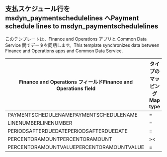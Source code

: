 ## <a name="payment-schedule-lines-to-msdyn_paymentschedulelines"></a><span data-ttu-id="e3bc8-101">支払スケジュール行を msdyn_paymentschedulelines へ</span><span class="sxs-lookup"><span data-stu-id="e3bc8-101">Payment schedule lines to msdyn_paymentschedulelines</span></span>

<span data-ttu-id="e3bc8-102">このテンプレートは、Finance and Operations アプリと Common Data Service 間でデータを同期します。</span><span class="sxs-lookup"><span data-stu-id="e3bc8-102">This template synchronizes data between Finance and Operations apps and Common Data Service.</span></span>

<span data-ttu-id="e3bc8-103">Finance and Operations フィールド</span><span class="sxs-lookup"><span data-stu-id="e3bc8-103">Finance and Operations field</span></span> | <span data-ttu-id="e3bc8-104">タイプのマッピング</span><span class="sxs-lookup"><span data-stu-id="e3bc8-104">Map type</span></span> | <span data-ttu-id="e3bc8-105">その他の Dynamics 365 フィールド</span><span class="sxs-lookup"><span data-stu-id="e3bc8-105">Other Dynamics 365 field</span></span> | <span data-ttu-id="e3bc8-106">既定値</span><span class="sxs-lookup"><span data-stu-id="e3bc8-106">Default value</span></span>
---|---|---|---
<span data-ttu-id="e3bc8-107">PAYMENTSCHEDULENAME</span><span class="sxs-lookup"><span data-stu-id="e3bc8-107">PAYMENTSCHEDULENAME</span></span> | = | <span data-ttu-id="e3bc8-108">msdyn_paymentschedule.msdyn_name</span><span class="sxs-lookup"><span data-stu-id="e3bc8-108">msdyn_paymentschedule.msdyn_name</span></span> | 
<span data-ttu-id="e3bc8-109">LINENUMBER</span><span class="sxs-lookup"><span data-stu-id="e3bc8-109">LINENUMBER</span></span> | = | <span data-ttu-id="e3bc8-110">msdyn_linenumber</span><span class="sxs-lookup"><span data-stu-id="e3bc8-110">msdyn_linenumber</span></span> | 
<span data-ttu-id="e3bc8-111">PERIODSAFTERDUEDATE</span><span class="sxs-lookup"><span data-stu-id="e3bc8-111">PERIODSAFTERDUEDATE</span></span> | = | <span data-ttu-id="e3bc8-112">msdyn_periodsafterduedate</span><span class="sxs-lookup"><span data-stu-id="e3bc8-112">msdyn_periodsafterduedate</span></span> | 
<span data-ttu-id="e3bc8-113">PERCENTORAMOUNT</span><span class="sxs-lookup"><span data-stu-id="e3bc8-113">PERCENTORAMOUNT</span></span> | >< | <span data-ttu-id="e3bc8-114">msdyn_percentoramount</span><span class="sxs-lookup"><span data-stu-id="e3bc8-114">msdyn_percentoramount</span></span> | 
<span data-ttu-id="e3bc8-115">PERCENTORAMOUNTVALUE</span><span class="sxs-lookup"><span data-stu-id="e3bc8-115">PERCENTORAMOUNTVALUE</span></span> | = | <span data-ttu-id="e3bc8-116">msdyn_percentoramountvalue</span><span class="sxs-lookup"><span data-stu-id="e3bc8-116">msdyn_percentoramountvalue</span></span> | 
